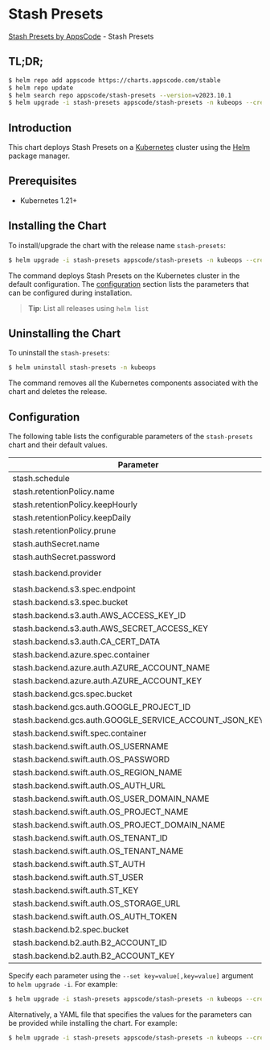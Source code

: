 # Stash Presets

[Stash Presets by AppsCode](https://github.com/stashed) - Stash Presets

## TL;DR;

```bash
$ helm repo add appscode https://charts.appscode.com/stable
$ helm repo update
$ helm search repo appscode/stash-presets --version=v2023.10.1
$ helm upgrade -i stash-presets appscode/stash-presets -n kubeops --create-namespace --version=v2023.10.1
```

## Introduction

This chart deploys Stash Presets on a [Kubernetes](http://kubernetes.io) cluster using the [Helm](https://helm.sh) package manager.

## Prerequisites

- Kubernetes 1.21+

## Installing the Chart

To install/upgrade the chart with the release name `stash-presets`:

```bash
$ helm upgrade -i stash-presets appscode/stash-presets -n kubeops --create-namespace --version=v2023.10.1
```

The command deploys Stash Presets on the Kubernetes cluster in the default configuration. The [configuration](#configuration) section lists the parameters that can be configured during installation.

> **Tip**: List all releases using `helm list`

## Uninstalling the Chart

To uninstall the `stash-presets`:

```bash
$ helm uninstall stash-presets -n kubeops
```

The command removes all the Kubernetes components associated with the chart and deletes the release.

## Configuration

The following table lists the configurable parameters of the `stash-presets` chart and their default values.

|                       Parameter                        | Description |                 Default                 |
|--------------------------------------------------------|-------------|-----------------------------------------|
| stash.schedule                                         |             | <code>"0 */2 * * *"</code>              |
| stash.retentionPolicy.name                             |             | <code>keep-last-30d</code>              |
| stash.retentionPolicy.keepHourly                       |             | <code>24</code>                         |
| stash.retentionPolicy.keepDaily                        |             | <code>30</code>                         |
| stash.retentionPolicy.prune                            |             | <code>true</code>                       |
| stash.authSecret.name                                  |             | <code>""</code>                         |
| stash.authSecret.password                              |             | <code>""</code>                         |
| stash.backend.provider                                 |             | <code>"" # s3,gcs,azure,swift,b2</code> |
| stash.backend.s3.spec.endpoint                         |             | <code>""</code>                         |
| stash.backend.s3.spec.bucket                           |             | <code>""</code>                         |
| stash.backend.s3.auth.AWS_ACCESS_KEY_ID                |             | <code>""</code>                         |
| stash.backend.s3.auth.AWS_SECRET_ACCESS_KEY            |             | <code>""</code>                         |
| stash.backend.s3.auth.CA_CERT_DATA                     |             | <code>""</code>                         |
| stash.backend.azure.spec.container                     |             | <code>""</code>                         |
| stash.backend.azure.auth.AZURE_ACCOUNT_NAME            |             | <code>""</code>                         |
| stash.backend.azure.auth.AZURE_ACCOUNT_KEY             |             | <code>""</code>                         |
| stash.backend.gcs.spec.bucket                          |             | <code>""</code>                         |
| stash.backend.gcs.auth.GOOGLE_PROJECT_ID               |             | <code>""</code>                         |
| stash.backend.gcs.auth.GOOGLE_SERVICE_ACCOUNT_JSON_KEY |             | <code>""</code>                         |
| stash.backend.swift.spec.container                     |             | <code>""</code>                         |
| stash.backend.swift.auth.OS_USERNAME                   |             | <code>""</code>                         |
| stash.backend.swift.auth.OS_PASSWORD                   |             | <code>""</code>                         |
| stash.backend.swift.auth.OS_REGION_NAME                |             | <code>""</code>                         |
| stash.backend.swift.auth.OS_AUTH_URL                   |             | <code>""</code>                         |
| stash.backend.swift.auth.OS_USER_DOMAIN_NAME           |             | <code>""</code>                         |
| stash.backend.swift.auth.OS_PROJECT_NAME               |             | <code>""</code>                         |
| stash.backend.swift.auth.OS_PROJECT_DOMAIN_NAME        |             | <code>""</code>                         |
| stash.backend.swift.auth.OS_TENANT_ID                  |             | <code>""</code>                         |
| stash.backend.swift.auth.OS_TENANT_NAME                |             | <code>""</code>                         |
| stash.backend.swift.auth.ST_AUTH                       |             | <code>""</code>                         |
| stash.backend.swift.auth.ST_USER                       |             | <code>""</code>                         |
| stash.backend.swift.auth.ST_KEY                        |             | <code>""</code>                         |
| stash.backend.swift.auth.OS_STORAGE_URL                |             | <code>""</code>                         |
| stash.backend.swift.auth.OS_AUTH_TOKEN                 |             | <code>""</code>                         |
| stash.backend.b2.spec.bucket                           |             | <code>""</code>                         |
| stash.backend.b2.auth.B2_ACCOUNT_ID                    |             | <code>""</code>                         |
| stash.backend.b2.auth.B2_ACCOUNT_KEY                   |             | <code>""</code>                         |


Specify each parameter using the `--set key=value[,key=value]` argument to `helm upgrade -i`. For example:

```bash
$ helm upgrade -i stash-presets appscode/stash-presets -n kubeops --create-namespace --version=v2023.10.1 --set stash.schedule="0 */2 * * *"
```

Alternatively, a YAML file that specifies the values for the parameters can be provided while
installing the chart. For example:

```bash
$ helm upgrade -i stash-presets appscode/stash-presets -n kubeops --create-namespace --version=v2023.10.1 --values values.yaml
```
